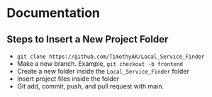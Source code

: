 # Documentation
## Steps to Insert a New Project Folder
- ```git clone https://github.com/TimothyAK/Local_Service_Finder```
- Make a new branch. Example, ```git checkout -b frontend```
- Create a new folder inside the ```Local_Service_Finder``` folder
- Insert project files inside the folder
- Git add, commit, push, and pull request with main.